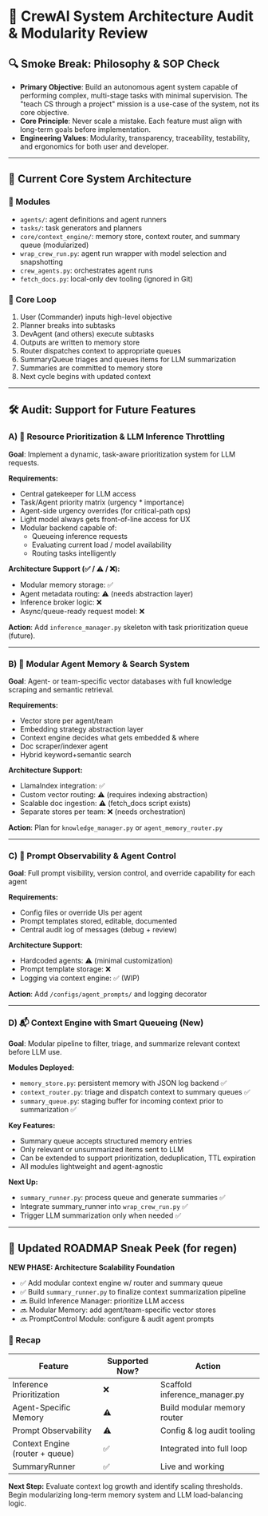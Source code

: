 # 🧠 CrewAI System Architecture Audit & Modularity Review

## 🔍 Smoke Break: Philosophy & SOP Check
- **Primary Objective**: Build an autonomous agent system capable of performing complex, multi-stage tasks with minimal supervision. The "teach CS through a project" mission is a use-case of the system, not its core objective.
- **Core Principle**: Never scale a mistake. Each feature must align with long-term goals before implementation.
- **Engineering Values**: Modularity, transparency, traceability, testability, and ergonomics for both user and developer.

---

## 🧱 Current Core System Architecture

### 🧩 Modules
- `agents/`: agent definitions and agent runners
- `tasks/`: task generators and planners
- `core/context_engine/`: memory store, context router, and summary queue (modularized)
- `wrap_crew_run.py`: agent run wrapper with model selection and snapshotting
- `crew_agents.py`: orchestrates agent runs
- `fetch_docs.py`: local-only dev tooling (ignored in Git)

### 🔄 Core Loop
1. User (Commander) inputs high-level objective
2. Planner breaks into subtasks
3. DevAgent (and others) execute subtasks
4. Outputs are written to memory store
5. Router dispatches context to appropriate queues
6. SummaryQueue triages and queues items for LLM summarization
7. Summaries are committed to memory store
8. Next cycle begins with updated context

---

## 🛠 Audit: Support for Future Features

### A) 🔁 **Resource Prioritization & LLM Inference Throttling**
**Goal**: Implement a dynamic, task-aware prioritization system for LLM requests.

**Requirements:**
- Central gatekeeper for LLM access
- Task/Agent priority matrix (urgency * importance)
- Agent-side urgency overrides (for critical-path ops)
- Light model always gets front-of-line access for UX
- Modular backend capable of:
  - Queueing inference requests
  - Evaluating current load / model availability
  - Routing tasks intelligently

**Architecture Support (✅ / ⚠️ / ❌):**
- Modular memory storage: ✅
- Agent metadata routing: ⚠️ (needs abstraction layer)
- Inference broker logic: ❌
- Async/queue-ready request model: ❌

**Action**: Add `inference_manager.py` skeleton with task prioritization queue (future).

---

### B) 🧠 **Modular Agent Memory & Search System**
**Goal**: Agent- or team-specific vector databases with full knowledge scraping and semantic retrieval.

**Requirements:**
- Vector store per agent/team
- Embedding strategy abstraction layer
- Context engine decides what gets embedded & where
- Doc scraper/indexer agent
- Hybrid keyword+semantic search

**Architecture Support:**
- LlamaIndex integration: ✅
- Custom vector routing: ⚠️ (requires indexing abstraction)
- Scalable doc ingestion: ⚠️ (fetch_docs script exists)
- Separate stores per team: ❌ (needs orchestration)

**Action**: Plan for `knowledge_manager.py` or `agent_memory_router.py`

---

### C) 🧾 **Prompt Observability & Agent Control**
**Goal**: Full prompt visibility, version control, and override capability for each agent

**Requirements:**
- Config files or override UIs per agent
- Prompt templates stored, editable, documented
- Central audit log of messages (debug + review)

**Architecture Support:**
- Hardcoded agents: ⚠️ (minimal customization)
- Prompt template storage: ❌
- Logging via context engine: ✅ (WIP)

**Action**: Add `/configs/agent_prompts/` and logging decorator

---

### D) 📬 **Context Engine with Smart Queueing (New)**
**Goal**: Modular pipeline to filter, triage, and summarize relevant context before LLM use.

**Modules Deployed:**
- `memory_store.py`: persistent memory with JSON log backend ✅
- `context_router.py`: triage and dispatch context to summary queues ✅
- `summary_queue.py`: staging buffer for incoming context prior to summarization ✅

**Key Features:**
- Summary queue accepts structured memory entries
- Only relevant or unsummarized items sent to LLM
- Can be extended to support prioritization, deduplication, TTL expiration
- All modules lightweight and agent-agnostic

**Next Up:**
- `summary_runner.py`: process queue and generate summaries ✅
- Integrate summary_runner into `wrap_crew_run.py` ✅
- Trigger LLM summarization only when needed ✅

---

## 🧭 Updated ROADMAP Sneak Peek (for regen)

**NEW PHASE: Architecture Scalability Foundation**
- ✅ Add modular context engine w/ router and summary queue
- ✅ Build `summary_runner.py` to finalize context summarization pipeline
- 🔜 Build Inference Manager: prioritize LLM access
- 🔜 Modular Memory: add agent/team-specific vector stores
- 🔜 PromptControl Module: configure & audit agent prompts

### 🔁 Recap
| Feature | Supported Now? | Action |
|--------|----------------|--------|
| Inference Prioritization | ❌ | Scaffold inference_manager.py |
| Agent-Specific Memory | ⚠️ | Build modular memory router |
| Prompt Observability | ⚠️ | Config & log audit tooling |
| Context Engine (router + queue) | ✅ | Integrated into full loop |
| SummaryRunner | ✅ | Live and working |

**Next Step:** Evaluate context log growth and identify scaling thresholds. Begin modularizing long-term memory system and LLM load-balancing logic.
